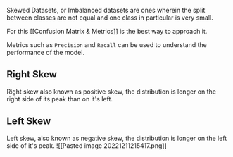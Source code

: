 Skewed Datasets, or Imbalanced datasets are ones wherein the split between classes are not equal and one class in particular is very small.

For this [[Confusion Matrix & Metrics]] is the best way to approach it.

Metrics such as `Precision` and `Recall` can be used to understand the performance of the model.


## Right Skew

Right skew also known as positive skew, the distribution is longer on the right side of its peak than on it's left. 

## Left Skew

Left skew, also known as negative skew, the distribution is longer on the left side of it's peak.
![[Pasted image 20221211215417.png]]

